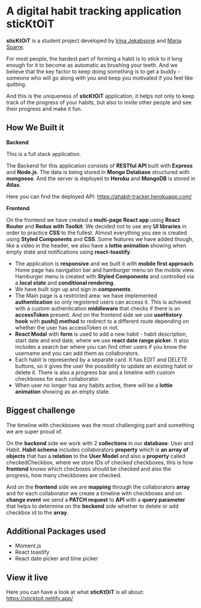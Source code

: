 # A digital habit tracking application sticKtOiT

**sticKtOiT** is a student project developed by <a href="https://irina-jekabsone-portfolio.netlify.app/">Irina Jekabsone</a> and <a href="https://portfolio-mariasparre.netlify.app/">Maria Sparre</a>.

For most people, the hardest part of forming a habit is to stick to it long enough for it to become as automatic as brushing your teeth. And we believe that the key factor to keep doing something is to get a buddy - someone who will go along with you and keep you motivated if you feel like quitting.

And this is the uniqueness of **sticKtOiT** application, it helps not only to keep track of the progress of your habits, but also to invite other people and see their progress and make it fun.


## How We Built it
**Backend**

This is a full stack application.

The Backend for this application consists of **RESTful API** built with **Express** and **Node.js**. 
The data is being stored in **Mongo Database** structured with **mongoose**. And the server is deployed to **Heroku** and **MongoDB** is stored in **Atlas**. 

Here you can find the deployed API: https://ahabit-tracker.herokuapp.com/

**Frontend**

On the frontend we have created a **multi-page React app** using **React Router** and **Redux with Toolkit**. 
We decided not to use any **UI libraries** in order to practice **CSS** to the fullest. 
Almost everything you see is created using **Styled Components** and **CSS**. 
Some features we have added though, like a video in the header, we also have a **lottie animation** showing when empty state and notifications using **react-toastify**. 

- The application is **responsive** and we built it with **mobile first approach**. Home page has navigation bar and hamburger menu on the mobile view. Hamburger menu is created with **Styled Components** and controlled via a **local state** and **conditional rendering**. 
- We have built sign up and sign in **components**.
- The Main page is a restricted area: we have implemented **authentication** so only registered users can access it. This is achieved with a custom authentication **middleware** that checks if there is an **accessToken** present. And on the frontend side we use **useHistory hook** with **push() method** to redirect to a different route depending on whether the user has accessToken or not.
- **React Modal** with **form** is used to add a new habit - habit description, start date and end date, where we use **react date range picker**. It also includes a search bar where you can find other users if you know the username and you can add them as collaborators.
- Each habit is represented by a separate card. It has EDIT and DELETE buttons, so it gives the user the possibility to update an existing habit or delete it. There is also a progress bar and a timeline with custom checkboxes for each collaborator.
- When user no longer has any habits active, there will be a **lottie animation** showing as an empty state. 

## Biggest challenge

The timeline with checkboxes was the most challenging part and something we are super proud of.

On the **backend** side we work with 2 **collections** in our **database**: User and Habit. **Habit schema** includes collaborators **property** which is **an array of objects** that has a **relation** to the **User Model** and also a **property** called checkedCheckbox, where we store IDs of checked checkboxes, this is how **frontend** knows which checboxes should be checked and also the progress, how many checkboxes are checked.

And on the **frontend** side we are **mapping** through the collaborators **array** and for each collaborator we create a timeline with checkboxes and on **change event** we send a **PATCH request** to **API** with a **query parameter** that helps to determine on the **beckend** side whether to delete or add checkbox id to the **array**.


## Additional Packages used
- Moment.js
- React toastify
- React date picker and time picker

## View it live

Here you can have a look at what **sticKtOiT** is all about: https://sticktoit.netlify.app/

